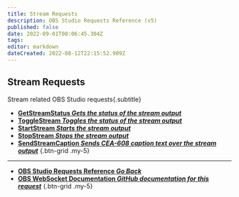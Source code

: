 ```yaml
---
title: Stream Requests
description: OBS Studio Requests Reference (v5)
published: false
date: 2022-09-01T00:06:45.304Z
tags: 
editor: markdown
dateCreated: 2022-08-12T22:15:52.909Z
---
```


## Stream Requests
Stream related OBS Studio requests{.subtitle}
* [**GetStreamStatus *Gets the status of the stream output***](/en/Broadcasters/OBS/Requests/Stream-Requests/GetStreamStatus)
* [**ToggleStream *Toggles the status of the stream output***](/en/Broadcasters/OBS/Requests/Stream-Requests/ToggleStream)
* [**StartStream *Starts the stream output***](/en/Broadcasters/OBS/Requests/Stream-Requests/StartStream)
* [**StopStream *Stops the stream output***](/en/Broadcasters/OBS/Requests/Stream-Requests/StopStream)
* [**SendStreamCaption *Sends CEA-608 caption text over the stream output***](/en/Broadcasters/OBS/Requests/Stream-Requests/SendStreamCaption)
{.btn-grid .my-5}

---

- [<i class="mdi mdi-chevron-left"></i>**OBS Studio Requests Reference *Go Back***](/en/Broadcasters/OBS/Requests)
- [<i class="mdi mdi-github"></i> **OBS WebSocket Documentation *GitHub documentation for this request***](https://github.com/obsproject/obs-websocket/blob/master/docs/generated/protocol.md#stream-requests)
{.btn-grid .my-5}